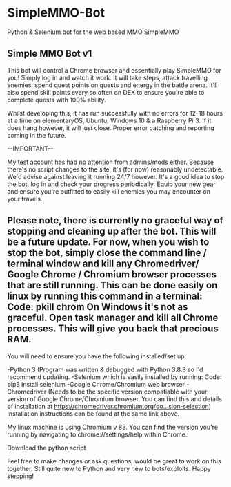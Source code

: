 # SimpleMMO-Bot
Python &amp; Selenium bot for the web based MMO SimpleMMO

Simple MMO Bot v1
-----------------

This bot will control a Chrome browser and essentially play SimpleMMO for you! Simply log in and watch it work. It will take steps, attack travelling enemies, spend quest points on quests and energy in the battle arena. It'll also spend skill points every so often on DEX to ensure you're able to complete quests with 100% ability.

Whilst developing this, it has run successfully with no errors for 12-18 hours at a time on elementaryOS, Ubuntu, Windows 10 & a Raspberry Pi 3. If it does hang however, it will just close. Proper error catching and reporting coming in the future.

--IMPORTANT--

My test account has had no attention from admins/mods either. Because there's no script changes to the site, it's (for now) reasonably undetectable. We'd advise against leaving it running 24/7 however. It's a good idea to stop the bot, log in and check your progress periodically. Equip your new gear and ensure you're outfitted to easily kill enemies you may encounter on your travels.

Please note, there is currently no graceful way of stopping and cleaning up after the bot. This will be a future update. For now, when you wish to stop the bot, simply close the command line / terminal window and kill any Chromedriver/ Google Chrome / Chromium browser processes that are still running.
This can be done easily on linux by running this command in a terminal:
Code:
pkill chrom
On Windows it's not as graceful. Open task manager and kill all Chrome processes. This will give you back that precious RAM. 
-----------------


You will need to ensure you have the following installed/set up:

-Python 3 (Program was written & debugged with Python 3.8.3 so I'd recommend updating.
-Selenium which is easily installed by running:
Code:
pip3 install selenium
-Google Chrome/Chromium web browser
-Chromedriver (Needs to be the specific version compatiable with your version of Google Chrome/Chromium browser. You can find this and details of installation at https://chromedriver.chromium.org/do...sion-selection)
Installation instructions can be found at the same link above.

My linux machine is using Chromium v 83. You can find the version you're running by navigating to chrome://settings/help within Chrome.

Download the python script

Feel free to make changes or ask questions, would be great to work on this together. Still quite new to Python and very new to bots/exploits.
Happy stepping!
